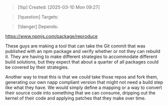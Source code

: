 
>[!tip] Created: [2025-03-10 Mon 09:27]

>[!question] Targets: 

>[!danger] Depends: 

https://www.npmjs.com/package/reproduce

These guys are making a tool that can take the Git commit that was published with an npm package and verify whether or not they can rebuild it. They are having to make different strategies to accommodate different build solutions, but they expect that about a quarter of all packages could be covered by their strategies. 

Another way to treat this is that we could take those repos and fork them, generating our own napp compliant version that might not need a build step like what they have. We would simply define a mapping or a way to convert their source code into something that we can consume, dripping out the kernel of their code and applying patches that they make over time. 

